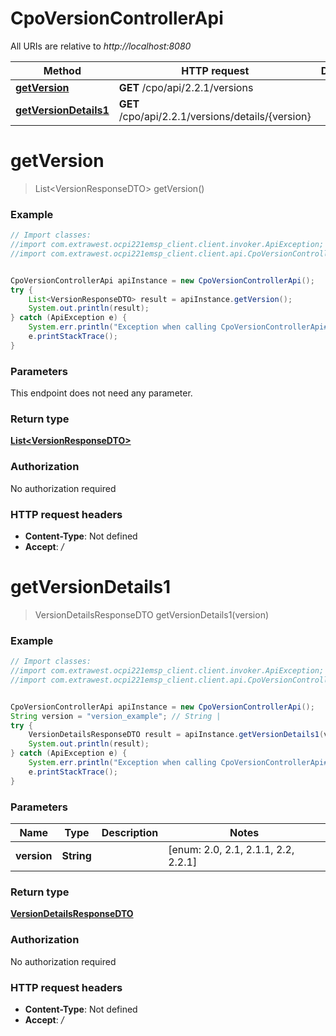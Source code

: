 # CpoVersionControllerApi

All URIs are relative to *http://localhost:8080*

Method | HTTP request | Description
------------- | ------------- | -------------
[**getVersion**](CpoVersionControllerApi.md#getVersion) | **GET** /cpo/api/2.2.1/versions | 
[**getVersionDetails1**](CpoVersionControllerApi.md#getVersionDetails1) | **GET** /cpo/api/2.2.1/versions/details/{version} | 

<a name="getVersion"></a>
# **getVersion**
> List&lt;VersionResponseDTO&gt; getVersion()



### Example
```java
// Import classes:
//import com.extrawest.ocpi221emsp_client.client.invoker.ApiException;
//import com.extrawest.ocpi221emsp_client.client.api.CpoVersionControllerApi;


CpoVersionControllerApi apiInstance = new CpoVersionControllerApi();
try {
    List<VersionResponseDTO> result = apiInstance.getVersion();
    System.out.println(result);
} catch (ApiException e) {
    System.err.println("Exception when calling CpoVersionControllerApi#getVersion");
    e.printStackTrace();
}
```

### Parameters
This endpoint does not need any parameter.

### Return type

[**List&lt;VersionResponseDTO&gt;**](VersionResponseDTO.md)

### Authorization

No authorization required

### HTTP request headers

 - **Content-Type**: Not defined
 - **Accept**: */*

<a name="getVersionDetails1"></a>
# **getVersionDetails1**
> VersionDetailsResponseDTO getVersionDetails1(version)



### Example
```java
// Import classes:
//import com.extrawest.ocpi221emsp_client.client.invoker.ApiException;
//import com.extrawest.ocpi221emsp_client.client.api.CpoVersionControllerApi;


CpoVersionControllerApi apiInstance = new CpoVersionControllerApi();
String version = "version_example"; // String | 
try {
    VersionDetailsResponseDTO result = apiInstance.getVersionDetails1(version);
    System.out.println(result);
} catch (ApiException e) {
    System.err.println("Exception when calling CpoVersionControllerApi#getVersionDetails1");
    e.printStackTrace();
}
```

### Parameters

Name | Type | Description  | Notes
------------- | ------------- | ------------- | -------------
 **version** | **String**|  | [enum: 2.0, 2.1, 2.1.1, 2.2, 2.2.1]

### Return type

[**VersionDetailsResponseDTO**](VersionDetailsResponseDTO.md)

### Authorization

No authorization required

### HTTP request headers

 - **Content-Type**: Not defined
 - **Accept**: */*

